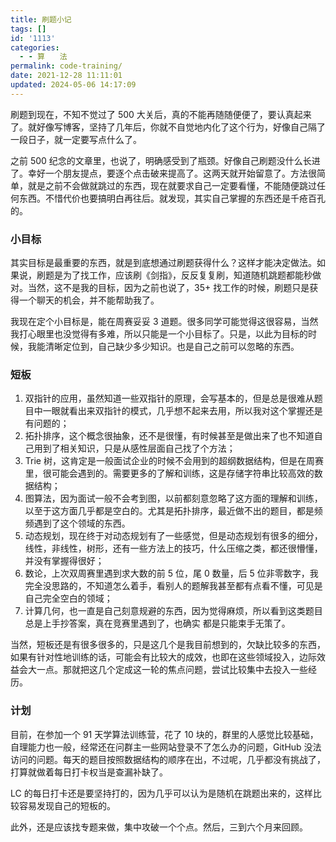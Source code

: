 ```yaml
---
title: 刷题小记
tags: []
id: '1113'
categories:
  - - 算　　法
permalink: code-training/
date: 2021-12-28 11:11:01
updated: 2024-05-06 14:17:09
---
```

刷题到现在，不知不觉过了 500 大关后，真的不能再随随便便了，要认真起来了。就好像写博客，坚持了几年后，你就不自觉地内化了这个行为，好像自己隔了一段日子，就一定要写点什么了。

之前 500 纪念的文章里，也说了，明确感受到了瓶颈。好像自己刷题没什么长进了。幸好一个朋友提点，要逐个点击破来提高了。这两天就开始留意了。方法很简单，就是之前不会做就跳过的东西，现在就要求自己一定要看懂，不能随便跳过任何东西。不惜代价也要搞明白再往后。就发现，其实自己掌握的东西还是千疮百孔的。

### 小目标

其实目标是最重要的东西，就是到底想通过刷题获得什么？这样才能决定做法。如果说，刷题是为了找工作，应该刷《剑指》，反反复复刷，知道随机跳题都能秒做对。当然，这不是我的目标，因为之前也说了，35+ 找工作的时候，刷题只是获得一个聊天的机会，并不能帮助我了。

我现在定个小目标是，能在周赛妥妥 3 道题。很多同学可能觉得这很容易，当然我打心眼里也没觉得有多难，所以只能是一个小目标了。只是，以此为目标的时候，我能清晰定位到，自己缺少多少知识。也是自己之前可以忽略的东西。

### 短板

1.  双指针的应用，虽然知道一些双指针的原理，会写基本的，但是总是很难从题目中一眼就看出来双指针的模式，几乎想不起来去用，所以我对这个掌握还是有问题的；
2.  拓扑排序，这个概念很抽象，还不是很懂，有时候甚至是做出来了也不知道自己用到了相关知识，只是从感性层面自己找了个方法；
3.  Trie 树，这肯定是一般面试企业的时候不会用到的超纲数据结构，但是在周赛里，很可能会遇到的。需要更多的了解和训练，这是存储字符串比较高效的数据结构；
4.  图算法，因为面试一般不会考到图，以前都刻意忽略了这方面的理解和训练，以至于这方面几乎都是空白的。尤其是拓扑排序，最近做不出的题目，都是频频遇到了这个领域的东西。
5.  动态规划，现在终于对动态规划有了一些感觉，但是动态规划有很多的细分，线性，非线性，树形，还有一些方法上的技巧，什么压缩之类，都还很懵懂，并没有掌握得很好；
6.  数论，上次双周赛里遇到求大数的前 5 位，尾 0 数量，后 5 位非零数字，我完全没思路的，不知道怎么着手，看别人的题解我甚至都有点看不懂，可见是自己完全空白的领域；
7.  计算几何，也一直是自己刻意规避的东西，因为觉得麻烦，所以看到这类题目总是上手抄答案，真在竞赛里遇到了，也确实 都是只能束手无策了。

当然，短板还是有很多很多的，只是这几个是我目前想到的，欠缺比较多的东西，如果有针对性地训练的话，可能会有比较大的成效，也即在这些领域投入，边际效益会大一点。那就把这几个定成这一轮的焦点问题，尝试比较集中去投入一些经历。

### 计划

目前，在参加一个 91 天学算法训练营，花了 10 块的，群里的人感觉比较基础，自理能力也一般，经常还在问群主一些网站登录不了怎么办的问题，GitHub 没法访问的问题。每天的题目按照数据结构的顺序在出，不过呢，几乎都没有挑战了，打算就做着每日打卡权当是查漏补缺了。

LC 的每日打卡还是要坚持打的，因为几乎可以认为是随机在跳题出来的，这样比较容易发现自己的短板的。

此外，还是应该找专题来做，集中攻破一个个点。然后，三到六个月来回顾。
